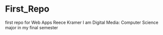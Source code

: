 # First_Repo
first repo for Web Apps
Reece Kramer I am Digital Media: Computer Science major in my final semester
